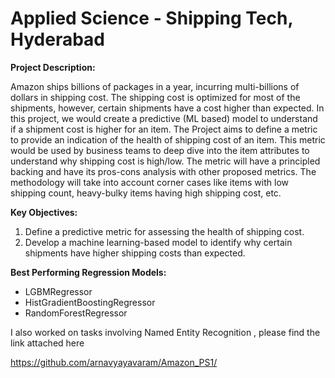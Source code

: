 # Applied Science - Shipping Tech, Hyderabad

**Project Description:**

Amazon ships billions of packages in a year, incurring multi-billions of dollars in shipping cost. The shipping cost is optimized for most of the shipments, however, certain shipments have a cost higher than expected. In this project, we would create a predictive (ML based) model to understand if a shipment cost is higher for an item. The Project aims to define a metric to provide an indication of the health of shipping cost of an item. This metric would be used by business teams to deep dive into the item attributes to understand why shipping cost is high/low. The metric will have a principled backing and have its pros-cons analysis with other proposed metrics. The methodology will take into account corner cases like items with low shipping count, heavy-bulky items having high shipping cost, etc.

**Key Objectives:**

1. Define a predictive metric for assessing the health of shipping cost.
2. Develop a machine learning-based model to identify why certain shipments have higher shipping costs than expected.

**Best Performing Regression Models:**
- LGBMRegressor
- HistGradientBoostingRegressor
- RandomForestRegressor

I also worked on tasks involving Named Entity Recognition , please find the link attached here

https://github.com/arnavyayavaram/Amazon_PS1/
